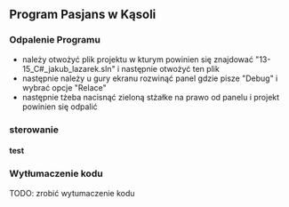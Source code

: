 ﻿## Program Pasjans w Kąsoli

### Odpalenie Programu
* należy otwożyć plik projektu w kturym powinien się znajdować "13-15_C#_jakub_lazarek.sln" i następnie otwożyć ten plik
* następnie należy u gury ekranu rozwinąć panel gdzie pisze "Debug" i wybrać opcje "Relace"
* następnie tżeba nacisnąć zieloną stżałke na prawo od panelu i projekt powinien się odpalić
### sterowanie
#### test
### Wytłumaczenie kodu
TODO: zrobić wytumaczenie kodu
